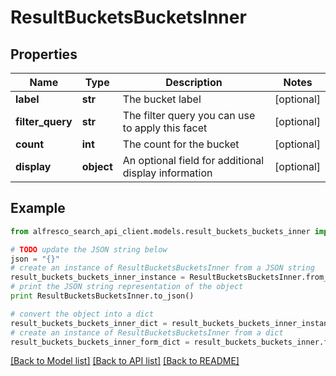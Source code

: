 # ResultBucketsBucketsInner


## Properties
Name | Type | Description | Notes
------------ | ------------- | ------------- | -------------
**label** | **str** | The bucket label | [optional] 
**filter_query** | **str** | The filter query you can use to apply this facet | [optional] 
**count** | **int** | The count for the bucket | [optional] 
**display** | **object** | An optional field for additional display information | [optional] 

## Example

```python
from alfresco_search_api_client.models.result_buckets_buckets_inner import ResultBucketsBucketsInner

# TODO update the JSON string below
json = "{}"
# create an instance of ResultBucketsBucketsInner from a JSON string
result_buckets_buckets_inner_instance = ResultBucketsBucketsInner.from_json(json)
# print the JSON string representation of the object
print ResultBucketsBucketsInner.to_json()

# convert the object into a dict
result_buckets_buckets_inner_dict = result_buckets_buckets_inner_instance.to_dict()
# create an instance of ResultBucketsBucketsInner from a dict
result_buckets_buckets_inner_form_dict = result_buckets_buckets_inner.from_dict(result_buckets_buckets_inner_dict)
```
[[Back to Model list]](../README.md#documentation-for-models) [[Back to API list]](../README.md#documentation-for-api-endpoints) [[Back to README]](../README.md)


